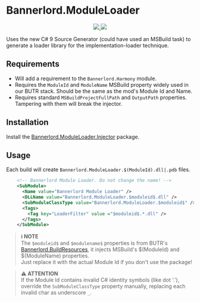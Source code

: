 # Bannerlord.ModuleLoader

<p align="center">
  <a href="https://www.nuget.org/packages/Bannerlord.ModuleLoader" alt="NuGet Harmony">
    <img src="https://img.shields.io/nuget/v/Bannerlord.ModuleLoader.svg?label=NuGet%20Bannerlord.ModuleLoader&colorB=blue" />
  </a>
  <a href="https://www.nuget.org/packages/Bannerlord.ModuleLoader.Injector" alt="NuGet Harmony">
    <img src="https://img.shields.io/nuget/v/Bannerlord.ModuleLoader.Injector.svg?label=NuGet%20Bannerlord.ModuleLoader.Injector&colorB=blue" />
  </a>
</p>

Uses the new C# 9 Source Generator (could have used an MSBuild task) to generate a loader library for the implementation-loader technique.  

## Requirements
* Will add a requirement to the `Bannerlord.Harmony` module.
* Requires the `ModuleId` and `ModuleName` MSBuild property widely used in our BUTR stack. Should be the same as the mod's Module Id and Name.  
* Requires standard `MSBuildProjectFullPath` and `OutputPath` properties. Tampering with them will break the injector.  

## Installation
Install the [Bannerlord.ModuleLoader.Injector](https://github.com/BUTR/Bannerlord.ModuleLoader.Injector) package.

## Usage
Each build will create `Bannerlord.ModuleLoader.$(ModuleId).dll|.pdb` files.  

```xml
    <!-- Bannerlord Module Loader. Do not change the name! -->
    <SubModule>
      <Name value="Bannerlord Module Loader" />
      <DLLName value="Bannerlord.ModuleLoader.$moduleid$.dll" />
      <SubModuleClassType value="Bannerlord.ModuleLoader.$moduleid$" />
      <Tags>
        <Tag key="LoaderFilter" value ="$moduleid$.*.dll" />
      </Tags>
    </SubModule>
```

> **ℹ️ NOTE**  
> The `$moduleid$` and `$modulename$` properties is from BUTR's [Bannerlord.BuildResources](https://github.com/BUTR/Bannerlord.BuildResources), it injects MSBuild's $(ModuleId) and $(ModuleName) properties.  
> Just replace it with the actual Module Id if you don't use the package!

> **⚠️ ATTENTION**  
> If the Module Id contains invalid C# identity symbols (like dot '.'), override the `SubModuleClassType` property manually, replacing each invalid char as underscore `_`.
